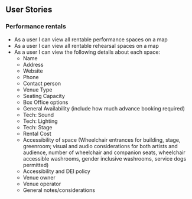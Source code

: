 ## User Stories

### Performance rentals

- As a user I can view all rentable performance spaces on a map
- As a user I can view all rentable rehearsal spaces on a map
- As a user I can view the following details about each space:
  - Name
  - Address
  - Website
  - Phone
  - Contact person
  - Venue Type
  - Seating Capacity
  - Box Office options
  - General Availability (include how much advance booking required)
  - Tech: Sound
  - Tech: Lighting
  - Tech: Stage
  - Rental Cost
  - Accessibility of space (Wheelchair entrances for building, stage, greenroom; visual and audio considerations for both artists and audience, number of wheelchair and companion seats, wheelchair accessible washrooms, gender inclusive washrooms, service dogs permitted)
  - Accessibility and DEI policy
  - Venue owner
  - Venue operator
  - General notes/considerations
